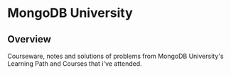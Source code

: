 # MongoDB University

## Overview
Courseware, notes and solutions of problems from MongoDB University's Learning Path and Courses that i've attended.